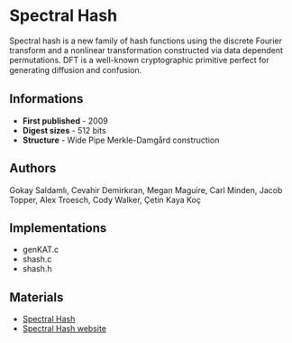 # Spectral Hash

Spectral hash is a new family of hash functions using the discrete Fourier transform and a nonlinear transformation constructed via data dependent permutations. DFT is a well-known cryptographic primitive perfect for generating diﬀusion and confusion.

## Informations

* __First published__ - 2009
* __Digest sizes__ - 512 bits
* __Structure__ - Wide Pipe Merkle-Damgård construction

## Authors

Gokay Saldamlı, Cevahir Demirkıran, Megan Maguire, Carl Minden, Jacob Topper, Alex Troesch, Cody Walker, Çetin Kaya Koç

## Implementations

- genKAT.c
- shash.c
- shash.h

## Materials

- [Spectral Hash](http://csrc.nist.gov/groups/ST/hash/sha-3/Round1/Feb2009/documents/spectral-koc.pdf)
- [Spectral Hash website](http://cs.ucsb.edu/~koc/shash/index.html)
